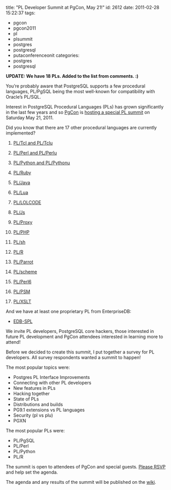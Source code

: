 title: "PL Developer Summit at PgCon, May 21!"
id: 2612
date: 2011-02-28 15:22:37
tags: 
- pgcon
- pgcon2011
- pl
- plsummit
- postgres
- postgresql
- putaconferenceonit
categories: 
- postgres
- postgresql

**UPDATE: We have 18 PLs. Added to the list from comments. :)**

You’re probably aware that PostgreSQL supports a few procedural languages, PL/PgSQL being the most well-known for compatibility with Oracle’s PL/SQL. 

Interest in PostgreSQL Procedural Languages (PLs) has grown significantly in the last few years and so [PgCon](http://pgcon.org) is [hosting a special PL summit](https://spreadsheets0.google.com/viewform?formkey=dFIxWEU3T3I2WGlORVhkQW4zZVQ0VkE6MQ) on Saturday May 21, 2011.

Did you know that there are 17 other procedural languages are currently implemented? 

1.  [ PL/Tcl and PL/Tclu](http://developer.postgresql.org/pgdocs/postgres/pltcl.html)

2.  [ PL/Perl and PL/Perlu](http://developer.postgresql.org/pgdocs/postgres/plperl.html)

3.  [PL/Python and PL/Pythonu](http://developer.postgresql.org/pgdocs/postgres/plpython.html)

4.  [PL/Ruby](https://github.com/knu/postgresql-plruby)

5.  [ PL/Java](http://pgfoundry.org/projects/pljava/)

6.  [ PL/Lua](http://pllua.projects.postgresql.org/)

7.  [PL/LOLCODE](http://pgfoundry.org/projects/pllolcode/)

8.  [ PL/Js](http://xen.samason.me.uk/~sam/repos/pljs/README)

9.  [PL/Proxy](http://pgfoundry.org/projects/plproxy/)

10.  [ PL/PHP](https://public.commandprompt.com/projects/plphp/wiki)

11.  [ PL/sh](http://plsh.projects.postgresql.org/)

12.  [ PL/R](http://www.joeconway.com/plr/)

13.  [PL/Parrot](http://pl.parrot.org/)

14.  [PL/scheme](http://plscheme.projects.postgresql.org/)
15.  [PL/Perl6](http://pl.parrot.org/plperl6.html)
16.  [PL/PSM](https://github.com/okbob/plpsm0)
17.  [PL/XSLT](https://github.com/petere/plxslt/)

And we have at least one proprietary PL from EnterpriseDB: 

*   [EDB-SPL](http://www.enterprisedb.com/docs/en/8.4/oracompat/Postgres_Plus_Advanced_Server_Oracle_Compatibility_Guide-71.htm#P6147_330282)

We invite PL developers, PostgreSQL core hackers, those interested in future PL development and PgCon attendees interested in learning more to attend!

Before we decided to create this summit, I put together a survey for PL developers. All survey respondents wanted a summit to happen!

The most popular topics were: 

*   Postgres PL Interface Improvements
*   Connecting with other PL developers
*   New features in PLs
*   Hacking together
*   State of PLs
*   Distributions and builds
*   PG9.1 extensions vs PL languages
*   Security (pl vs plu)
*   PGXN

The most popular PLs were: 

*   PL/PgSQL
*   PL/Perl
*   PL/Python
*   PL/R

The summit is open to attendees of PgCon and special guests. [Please RSVP](https://spreadsheets0.google.com/viewform?formkey=dFIxWEU3T3I2WGlORVhkQW4zZVQ0VkE6MQ) and help set the agenda.

The agenda and any results of the summit will be published on the [wiki](http://wiki.postgresql.org). 
